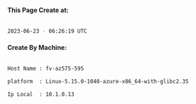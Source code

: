 
   
#### This Page Create at:

```bash

2023-06-23 - 06:26:19 UTC

```

#### Create By Machine:

```bash

Host Name : fv-az575-595

platform  : Linux-5.15.0-1040-azure-x86_64-with-glibc2.35

Ip Local  : 10.1.0.13

```

